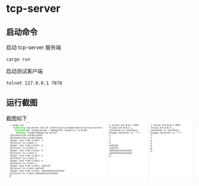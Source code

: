 # tcp-server

## 启动命令

启动 tcp-server 服务端

```shell
cargo run
```

启动测试客户端

```shell
telnet 127.0.0.1 7878
```

## 运行截图

截图如下
![运行截图](./images/运行截图.png "运行截图")
